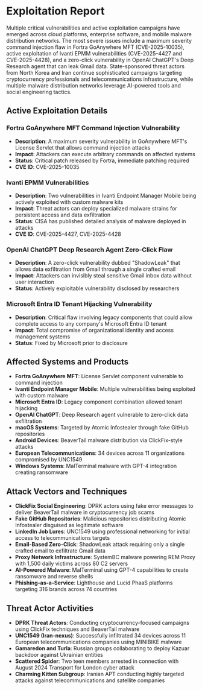 # Exploitation Report

Multiple critical vulnerabilities and active exploitation campaigns have emerged across cloud platforms, enterprise software, and mobile malware distribution networks. The most severe issues include a maximum severity command injection flaw in Fortra GoAnywhere MFT (CVE-2025-10035), active exploitation of Ivanti EPMM vulnerabilities (CVE-2025-4427 and CVE-2025-4428), and a zero-click vulnerability in OpenAI ChatGPT's Deep Research agent that can leak Gmail data. State-sponsored threat actors from North Korea and Iran continue sophisticated campaigns targeting cryptocurrency professionals and telecommunications infrastructure, while multiple malware distribution networks leverage AI-powered tools and social engineering tactics.

## Active Exploitation Details

### Fortra GoAnywhere MFT Command Injection Vulnerability
- **Description**: A maximum severity vulnerability in GoAnywhere MFT's License Servlet that allows command injection attacks
- **Impact**: Attackers can execute arbitrary commands on affected systems
- **Status**: Critical patch released by Fortra, immediate patching required
- **CVE ID**: CVE-2025-10035

### Ivanti EPMM Vulnerabilities
- **Description**: Two vulnerabilities in Ivanti Endpoint Manager Mobile being actively exploited with custom malware kits
- **Impact**: Threat actors can deploy specialized malware strains for persistent access and data exfiltration
- **Status**: CISA has published detailed analysis of malware deployed in attacks
- **CVE ID**: CVE-2025-4427, CVE-2025-4428

### OpenAI ChatGPT Deep Research Agent Zero-Click Flaw
- **Description**: A zero-click vulnerability dubbed "ShadowLeak" that allows data exfiltration from Gmail through a single crafted email
- **Impact**: Attackers can invisibly steal sensitive Gmail inbox data without user interaction
- **Status**: Actively exploitable vulnerability disclosed by researchers

### Microsoft Entra ID Tenant Hijacking Vulnerability
- **Description**: Critical flaw involving legacy components that could allow complete access to any company's Microsoft Entra ID tenant
- **Impact**: Total compromise of organizational identity and access management systems
- **Status**: Fixed by Microsoft prior to disclosure

## Affected Systems and Products

- **Fortra GoAnywhere MFT**: License Servlet component vulnerable to command injection
- **Ivanti Endpoint Manager Mobile**: Multiple vulnerabilities being exploited with custom malware
- **Microsoft Entra ID**: Legacy component combination allowed tenant hijacking
- **OpenAI ChatGPT**: Deep Research agent vulnerable to zero-click data exfiltration
- **macOS Systems**: Targeted by Atomic Infostealer through fake GitHub repositories
- **Android Devices**: BeaverTail malware distribution via ClickFix-style attacks
- **European Telecommunications**: 34 devices across 11 organizations compromised by UNC1549
- **Windows Systems**: MalTerminal malware with GPT-4 integration creating ransomware

## Attack Vectors and Techniques

- **ClickFix Social Engineering**: DPRK actors using fake error messages to deliver BeaverTail malware in cryptocurrency job scams
- **Fake GitHub Repositories**: Malicious repositories distributing Atomic Infostealer disguised as legitimate software
- **LinkedIn Job Lures**: UNC1549 using professional networking for initial access to telecommunications targets
- **Email-Based Zero-Click**: ShadowLeak attack requiring only a single crafted email to exfiltrate Gmail data
- **Proxy Network Infrastructure**: SystemBC malware powering REM Proxy with 1,500 daily victims across 80 C2 servers
- **AI-Powered Malware**: MalTerminal using GPT-4 capabilities to create ransomware and reverse shells
- **Phishing-as-a-Service**: Lighthouse and Lucid PhaaS platforms targeting 316 brands across 74 countries

## Threat Actor Activities

- **DPRK Threat Actors**: Conducting cryptocurrency-focused campaigns using ClickFix techniques and BeaverTail malware
- **UNC1549 (Iran-nexus)**: Successfully infiltrated 34 devices across 11 European telecommunications companies using MINIBIKE malware
- **Gamaredon and Turla**: Russian groups collaborating to deploy Kazuar backdoor against Ukrainian entities
- **Scattered Spider**: Two teen members arrested in connection with August 2024 Transport for London cyber attack
- **Charming Kitten Subgroup**: Iranian APT conducting highly targeted attacks against telecommunications and satellite companies